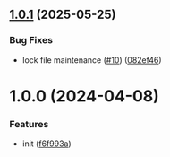 ## [1.0.1](https://github.com/dword-design/base-config-nuxt-module/compare/v1.0.0...v1.0.1) (2025-05-25)


### Bug Fixes

* lock file maintenance ([#10](https://github.com/dword-design/base-config-nuxt-module/issues/10)) ([082ef46](https://github.com/dword-design/base-config-nuxt-module/commit/082ef465122543220c05f174ad436389525a0279))

# 1.0.0 (2024-04-08)


### Features

* init ([f6f993a](https://github.com/dword-design/base-config-nuxt-module/commit/f6f993aa45e51bbc84168a97d77bc3f98895c1d8))
